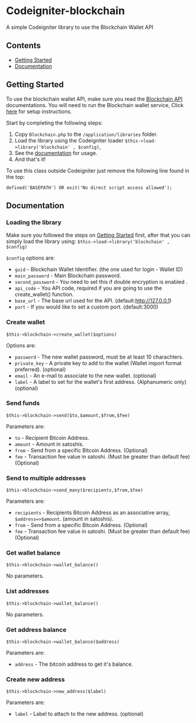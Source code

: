 # Codeigniter-blockchain
A simple Codeigniter library to use the Blockchain Wallet API
## Contents

  * [Getting Started](#getting-started)
  * [Documentation](#documentation)
  
 ## Getting Started

To use the blockchain wallet API, make sure you read the [Blockchain API](https://blockchain.info/api) documentations.
You will need to run the Blockchain wallet service, Click [here](https://github.com/blockchain/service-my-wallet-v3) for setup instructions.

Start by completing the following steps:

  1. Copy `Blockchain.php` to the `/application/libraries` folder.
  2. Load the library using the Codeigniter loader `$this->load->library('blockchain' , $config)`, 
  3. See the [documentation](#documentation) for usage.
  4. And that's it!
	
To use this class outside Codeigniter just remove the following line found in the top:

`defined('BASEPATH') OR exit('No direct script access allowed');`

 ## Documentation
  ### Loading the library
Make sure you followed the steps on [Getting Started](#getting-started) first, after that you can simply load the library using:
`$this->load->library('blockchain' , $config)`

`$config` options are:
  * `guid` - Blockchain Wallet Identifier. (the one used for login - Wallet ID)
  * `main_password` - Main Blockchain password.
  * `second_password` - You need to set this if double encryption is enabled .
  * `api_code` - You API code, required if you are going to use the create_wallet() function.
  * `base_url` - The base url used for the API. (default:http://127.0.0.1)
  * `port` - If you would like to set a custom port. (default:3000)
  
  ### Create wallet
`$this->blockchain->create_wallet($options)`

Options are:
  * `password` - The new wallet password, must be at least 10 charachters.
  * `private_key` - A private key to add to the wallet (Wallet import format preferred). (optional)
  * `email` - An e-mail to associate to the new wallet. (optional)
  * `label` - A label to set for the wallet's first address. (Alphanumeric only) (optional)
 
  ### Send funds
`$this->blockchain->send($to,$amount,$from,$fee)`

Parameters are:
  * `to` - Recipient Bitcoin Address.
  * `amount` - Amount in satoshis.
  * `from` - Send from a specific Bitcoin Address. (Optional)
  * `fee` - Transaction fee value in satoshi. (Must be greater than default fee) (Optional)
  
  ### Send to multiple addresses
`$this->blockchain->send_many($recipients,$from,$fee)`
 
 Parameters are:
  * `recipients` - Recipients Bitcoin Address as an associative array, `$address=>$amount`. (amount in satoshis).
  * `from` - Send from a specific Bitcoin Address. (Optional)
  * `fee` - Transaction fee value in satoshi. (Must be greater than default fee) (Optional)

  ### Get wallet balance
`$this->blockchain->wallet_balance()`

No parameters.

  ### List addresses
`$this->blockchain->wallet_balance()`

No parameters.

  ### Get address balance
`$this->blockchain->wallet_balance($address)`
  
 Parameters are:
  * `address` - The bitcoin address to get it's balance.
  
  ### Create new address
`$this->blockchain->new_address($label)`

 Parameters are:
  * `label` - Label to attach to the new address. (optional)
  
